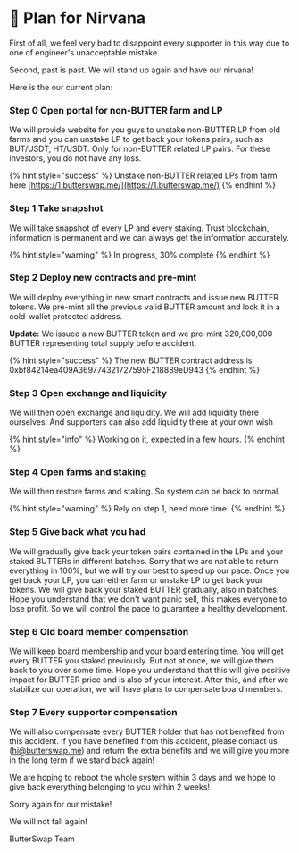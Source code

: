 # 🦅 Plan for Nirvana

First of all, we feel very bad to disappoint every supporter in this way due to one of engineer's unacceptable mistake.

Second, past is past. We will stand up again and have our nirvana!

Here is the our current plan:

### Step 0 Open portal for non-BUTTER farm and LP

We will provide website for you guys to unstake non-BUTTER LP from old farms and you can unstake LP to get back your tokens pairs, such as BUT/USDT, HT/USDT. Only for non-BUTTER related LP pairs. For these investors, you do not have any loss.

{% hint style="success" %}
Unstake non-BUTTER related LPs from farm here [https://1.butterswap.me/](https://1.butterswap.me/)
{% endhint %}

### Step 1 Take snapshot

We will take snapshot of every LP and every staking. Trust blockchain, information is permanent and we can always get the information accurately.

{% hint style="warning" %}
In progress, 30% complete
{% endhint %}

### Step 2 Deploy new contracts and pre-mint

We will deploy everything in new smart contracts and issue new BUTTER tokens. We pre-mint all the previous valid BUTTER amount and lock it in a cold-wallet protected address.

**Update:** We issued a new BUTTER token and we pre-mint 320,000,000 BUTTER representing total supply before accident. 

{% hint style="success" %}
The new BUTTER contract address is 0xbf84214ea409A369774321727595F218889eD943
{% endhint %}

### Step 3 Open exchange and liquidity

We will then open exchange and liquidity. We will add liquidity there ourselves. And supporters can also add liquidity there at your own wish

{% hint style="info" %}
Working on it, expected in a few hours.
{% endhint %}

### Step 4 Open farms and staking

We will then restore farms and staking. So system can be back to normal.

{% hint style="warning" %}
Rely on step 1, need more time.
{% endhint %}

### Step 5 Give back what you had

We will gradually give back your token pairs contained in the LPs and your staked BUTTERs in different batches. Sorry that we are not able to return everything in 100%, but we will try our best to speed up our pace. Once you get back your LP, you can either farm or unstake LP to get back your tokens. We will give back your staked BUTTER gradually, also in batches. Hope you understand that we don't want panic sell, this makes everyone to lose profit. So we will control the pace to guarantee a healthy development.

### Step 6 Old board member compensation

We will keep board membership and your board entering time. You will get every BUTTER you staked previously. But not at once, we will give them back to you over some time. Hope you understand that this will give positive impact for BUTTER price and is also of your interest. After this, and after we stabilize our operation, we will have plans to compensate board members. 

### Step 7 Every supporter compensation

We will also compensate every BUTTER holder that has not benefited from this accident. If you have benefited from this accident, please contact us \(hi@butterswap.me\) and return the extra benefits and we will give you more in the long term if we stand back again!

We are hoping to reboot the whole system within 3 days and we hope to give back everything belonging to you within 2 weeks!

Sorry again for our mistake!

We will not fall again!

ButterSwap Team




